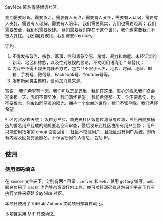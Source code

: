SayNice 匿名情感倾诉社区。

我们需要倾诉，需要发泄，需要有人关注，需要有人关怀，需要有人认同，需要有人支持，需要有人理解，需要有人陪伴。
我们需要真实，我们也需要距离； 我们需要安全，我们也需要放肆。
我们需要我们存在于这个世间，我们也需要我们不被人打扰。
我们需要彼此，我们需要say nice。

守约：
1. 不得发布政治、宗教、军事、性和毒品交易、赌博、暴力和血腥、未经证实的新闻、地区和种族，以及性别歧视的言论，不文明用语请用 * 号替代；
2. 内容中不得出现任何联系方式，包含但不限于人名、地名、时间、地址、邮箱、手机号、微信号、Fackbook号、Youtube号等。
3. 发布新闻类主题时，请添加消息来源。

寄语：
我们希望有一天，我们可以忘记这里，我们在这里，衷心的祝愿我们终会迎来那一天，我们不管早晚，我们满怀希望；
我们希望那一天，你不要悲伤，也不要留恋，你会如同清晨的阳光，拥抱一个全新的世界，我们不管早晚，我们满怀希望；

社区内容发布系统：
发布分三步，首先由社区智能过滤系统过滤，然后由随机抽选的匿名用户组成的随机匿名空间审查，最后发布到社区由所有用户监督；
用户只能使用指定的 emoji 语言回复；
社区不校验用户，且社区没有用户系统，即所有内容及回复完全匿名，不保留任何个人信息，包括 IP。

## 使用

### 使用源码编译

在 `source` 文件夹下，分别有两个目录：`server` 和 `web`，使用 `golang` 编写，`web` 服务使用了 [packr](https://github.com/gobuffalo/packr) 作为静态资源打包工具，你可以将源码编译为目标平台下的可执行文件来搭建 SayNice 社区。

本项目使用了 GitHub Actions 实现项目部署自动化。

本项目采用 MIT 开源协议。